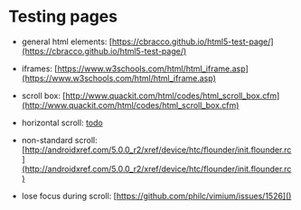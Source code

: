 # Testing pages

* general html elements: [https://cbracco.github.io/html5-test-page/](https://cbracco.github.io/html5-test-page/)

* iframes: [https://www.w3schools.com/html/html_iframe.asp](https://www.w3schools.com/html/html_iframe.asp)

* scroll box: [http://www.quackit.com/html/codes/html_scroll_box.cfm](http://www.quackit.com/html/codes/html_scroll_box.cfm)

* horizontal scroll: [todo]()

* non-standard scroll: [http://androidxref.com/5.0.0_r2/xref/device/htc/flounder/init.flounder.rc](http://androidxref.com/5.0.0_r2/xref/device/htc/flounder/init.flounder.rc)

* lose focus during scroll: [https://github.com/philc/vimium/issues/1526]()